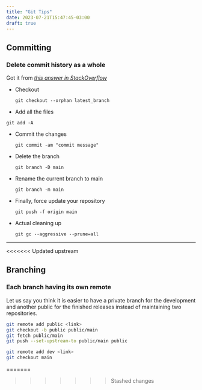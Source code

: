 ```yaml
---
title: "Git Tips"
date: 2023-07-21T15:47:45-03:00
draft: true
---
```


## Committing

### Delete commit history as a whole

Got it from *[this answer in StackOverflow](https://stackoverflow.com/a/26000395)*

- Checkout

  `git checkout --orphan latest_branch`

- Add all the files

`git add -A`

- Commit the changes

  `git commit -am "commit message"`

- Delete the branch

  `git branch -D main`

- Rename the current branch to main

  `git branch -m main`

- Finally, force update your repository

  `git push -f origin main`

- Actual cleaning up

  `git gc --aggressive --prune=all`

---

<<<<<<< Updated upstream
## Branching

<!-- ### Pull request -->

### Each branch having its own remote

Let us say you think it is easier to have a private branch for the development and another public for the finished releases instead of maintaining two repositories.

```sh
git remote add public <link>
git checkout -b public public/main
git fetch public/main
git push --set-upstream-to public/main public

git remote add dev <link>
git checkout main
```
=======
>>>>>>> Stashed changes
